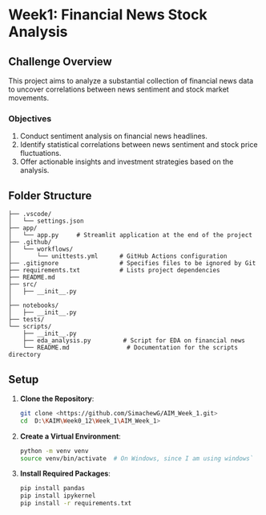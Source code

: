 # Week1: Financial News Stock Analysis

## Challenge Overview
This project aims to analyze a substantial collection of financial news data to uncover correlations between news sentiment and stock market movements.

### Objectives
1. Conduct sentiment analysis on financial news headlines.
2. Identify statistical correlations between news sentiment and stock price fluctuations.
3. Offer actionable insights and investment strategies based on the analysis.

## Folder Structure

```plaintext
├── .vscode/
│   └── settings.json  
├── app/
│   └── app.py     # Streamlit application at the end of the project       
├── .github/
│   └── workflows/
│       └── unittests.yml      # GitHub Actions configuration
├── .gitignore                 # Specifies files to be ignored by Git
├── requirements.txt           # Lists project dependencies
├── README.md                  
├── src/
│   ├── __init__.py
│   
├── notebooks/
│   ├── __init__.py 
├── tests/
└── scripts/
    ├── __init__.py
    ├── eda_analysis.py         # Script for EDA on financial news 
    └── README.md                # Documentation for the scripts directory
```

## Setup

1. **Clone the Repository**:
   ```bash
   git clone <https://github.com/SimachewG/AIM_Week_1.git>
   cd  D:\KAIM\Week0_12\Week_1\AIM_Week_1>
   ```

2. **Create a Virtual Environment**:
   ```bash
   python -m venv venv
   source venv/bin/activate  # On Windows, since I am using windows`
   ```

3. **Install Required Packages**:
   ```bash
   pip install pandas
   pip install ipykernel
   pip install -r requirements.txt
   ```

